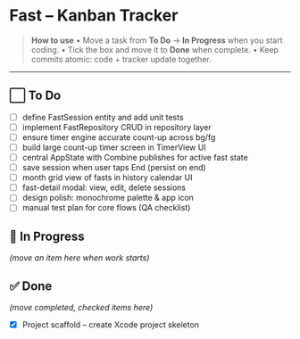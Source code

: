 # Fast – Kanban Tracker

> **How to use**
> • Move a task from **To Do** → **In Progress** when you start coding.
> • Tick the box and move it to **Done** when complete.
> • Keep commits atomic: code + tracker update together.

---

## ⬜ To Do

- [ ] define FastSession entity and add unit tests
- [ ] implement FastRepository CRUD in repository layer
- [ ] ensure timer engine accurate count-up across bg/fg
- [ ] build large count-up timer screen in TimerView UI
- [ ] central AppState with Combine publishes for active fast state
- [ ] save session when user taps End (persist on end)
- [ ] month grid view of fasts in history calendar UI
- [ ] fast-detail modal: view, edit, delete sessions
- [ ] design polish: monochrome palette & app icon
- [ ] manual test plan for core flows (QA checklist)

## 🔄 In Progress

*(move an item here when work starts)*

## ✅ Done

*(move completed, checked items here)*

- [x] Project scaffold – create Xcode project skeleton
